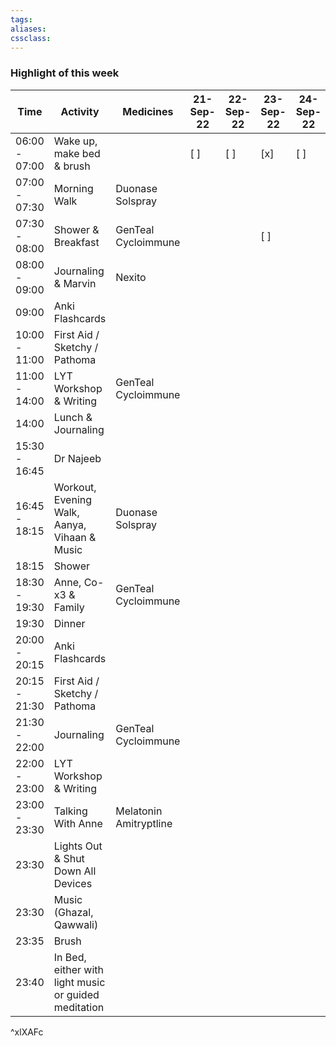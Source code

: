 ```yaml
---
tags:
aliases:
cssclass:
---
```



### Highlight of this week
| Time          | Activity                                             | Medicines              | 21-Sep-22 | 22-Sep-22 | 23-Sep-22 | 24-Sep-22 | 25-Sep-22 |
| ------------- | ---------------------------------------------------- | ---------------------- | --------- | --------- | --------- | --------- | --------- |
| 06:00 - 07:00 | Wake up, make bed & brush                            |                        | [ ]       | [ ]       | [x]       | [ ]       | [ ]       |
| 07:00 - 07:30 | Morning Walk                                         | Duonase  Solspray      |           |           |           |           |           |
| 07:30 - 08:00 | Shower & Breakfast                                   | GenTeal Cycloimmune    |           |           | [ ]       |           |           |
| 08:00 - 09:00 | Journaling & Marvin                                  | Nexito                 |           |           |           |           |           |
| 09:00         | Anki Flashcards                                      |                        |           |           |           |           |           |
| 10:00 - 11:00 | First Aid / Sketchy / Pathoma                        |                        |           |           |           |           |           |
| 11:00 - 14:00 | LYT Workshop & Writing                               | GenTeal Cycloimmune    |           |           |           |           |           |
| 14:00         | Lunch & Journaling                                   |                        |           |           |           |           |           |
| 15:30 - 16:45 | Dr Najeeb                                            |                        |           |           |           |           |           |
| 16:45 - 18:15 | Workout, Evening Walk, Aanya, Vihaan & Music         | Duonase  Solspray      |           |           |           |           |           |
| 18:15         | Shower                                               |                        |           |           |           |           |           |
| 18:30 - 19:30 | Anne, Co-x3 & Family                                 | GenTeal Cycloimmune    |           |           |           |           |           |
| 19:30         | Dinner                                               |                        |           |           |           |           |           |
| 20:00 - 20:15 | Anki Flashcards                                      |                        |           |           |           |           |           |
| 20:15 - 21:30 | First Aid / Sketchy / Pathoma                        |                        |           |           |           |           |           |
| 21:30 - 22:00 | Journaling                                           | GenTeal Cycloimmune    |           |           |           |           |           |
| 22:00 - 23:00 | LYT Workshop & Writing                               |                        |           |           |           |           |           |
| 23:00 - 23:30 | Talking With Anne                                    | Melatonin Amitryptline |           |           |           |           |           |
| 23:30         | Lights Out & Shut Down All Devices                   |                        |           |           |           |           |           |
| 23:30         | Music (Ghazal, Qawwali)                              |                        |           |           |           |           |           |
| 23:35         | Brush                                                |                        |           |           |           |           |           |
| 23:40         | In Bed, either with light music or guided meditation |                        |           |           |           |           |           |
^xlXAFc

